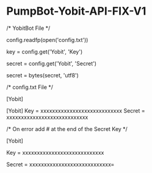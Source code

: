 # PumpBot-Yobit-API-FIX-V1

/* YobitBot File */

config.readfp(open('config.txt'))

key = config.get('Yobit', 'Key')

secret = config.get('Yobit', 'Secret')

secret = bytes(secret, 'utf8')

/* config.txt File */

[Yobit]

[Yobit]
Key = xxxxxxxxxxxxxxxxxxxxxxxxxxxx
Secret = xxxxxxxxxxxxxxxxxxxxxxxxxxxx

/* On error add # at the end of the Secret Key */

[Yobit]

Key = xxxxxxxxxxxxxxxxxxxxxxxxxxxx

Secret = xxxxxxxxxxxxxxxxxxxxxxxxxxxx=
